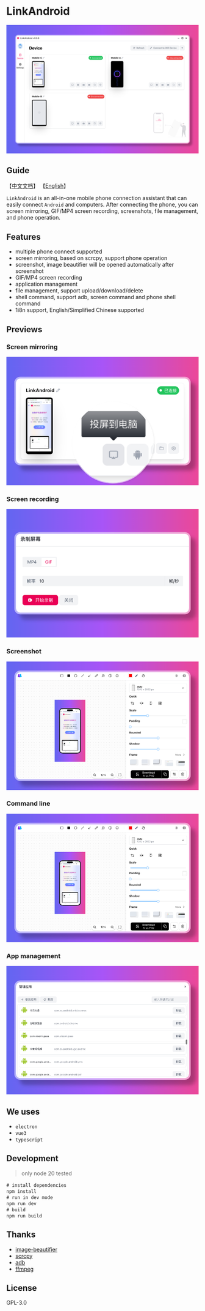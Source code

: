 # LinkAndroid

![](./screenshots/en/home.png)

## Guide

【[中文文档](./README-CN.md)】 【[English](./README.md)】

`LinkAndroid` is an all-in-one mobile phone connection assistant that can easily connect `Android` and computers. After connecting the phone, you can screen mirroring, GIF/MP4 screen recording, screenshots, file management, and phone operation.

## Features

- multiple phone connect supported
- screen mirroring, based on scrcpy, support phone operation
- screenshot, image beautifier will be opened automatically after screenshot
- GIF/MP4 screen recording
- application management
- file management, support upload/download/delete
- shell command, support adb, screen command and phone shell command
- 1i8n support, English/Simplified Chinese supported 

## Previews

### Screen mirroring

![](./screenshots/cn/mirror.png)

### Screen recording

![](./screenshots/cn/screenrecord.png)

### Screenshot

![](./screenshots/cn/screenshot.png)

### Command line

![](./screenshots/cn/screenshot.png)

### App management

![](./screenshots/cn/appmanage.png)

## We uses

- `electron`
- `vue3`
- `typescript`

## Development

> only node 20 tested

```shell
# install dependencies
npm install
# run in dev mode
npm run dev
# build
npm run build
```

## Thanks

- [image-beautifier](https://github.com/CH563/image-beautifier)
- [scrcpy](https://github.com/Genymobile/scrcpy)
- [adb](https://developer.android.com/studio/command-line/adb)
- [ffmpeg](https://ffmpeg.org/)

## License

GPL-3.0
